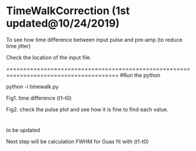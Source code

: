 # TimeWalkCorrection (1st updated@10/24/2019)
To see how time difference between input pulse and pre-amp (to reduce time jitter)

Check the location of the input file.

=======================================================================================
#Run the python

python -i timewalk.py

Fig1. time difference (t1-t0)

Fig2. check the pulse plot and see how it is fine to find each value.
#

to be updated

Next step will be calculation FWHM for Guas fit with (t1-t0)
